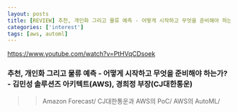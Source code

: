 ```yaml
---
layout: posts
title: [REVIEW] 추천, 개인화 그리고 물류 예측 - 어떻게 시작하고 무엇을 준비해야 하는가?
categories: ['interest']
tags: [aws, automl]
---
```


https://www.youtube.com/watch?v=PtHVqCDsoek
### 추천, 개인화 그리고 물류 예측 - 어떻게 시작하고 무엇을 준비해야 하는가? - 김민성 솔루션즈 아키텍트(AWS), 경희정 부장(CJ대한통운)

>> Amazon Forecast/
>> CJ대한통운과 AWS의 PoC/
>> AWS의 AutoML/

